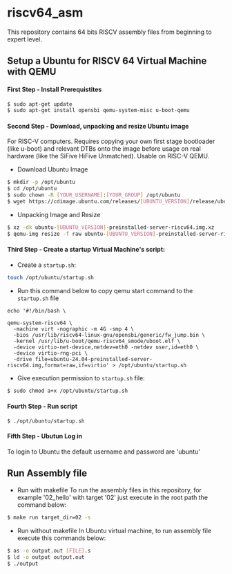 # riscv64_asm
This repository contains 64 bits RISCV assembly files from beginning to expert level.  

## Setup a Ubuntu for RISCV 64 Virtual Machine with QEMU 

#### First Step - Install Prerequistites

```bash
$ sudo apt-get update
$ sudo apt-get install opensbi qemu-system-misc u-boot-qemu
```
#### Second Step - Download, unpacking and resize Ubuntu image 
For RISC-V computers. Requires copying your own first stage bootloader (like u-boot) and relevant DTBs onto the image before usage on real hardware (like the SiFive HiFive Unmatched). Usable on RISC-V QEMU.

* Download Ubuntu Image
```bash
$ mkdir -p /opt/ubuntu
$ cd /opt/ubuntu
$ sudo chown -R [YOUR_USERNAME]:[YOUR_GROUP] /opt/ubuntu
$ wget https://cdimage.ubuntu.com/releases/[UBUNTU_VERSION]/release/ubuntu-[UBUNTU_VERSION]-preinstalled-server-riscv64.img.xz
```

* Unpacking Image and Resize
```bash
$ xz -dk ubuntu-[UBUNTU_VERSION]-preinstalled-server-riscv64.img.xz
$ qemu-img resize -f raw ubuntu-[UBUNTU_VERSION]-preinstalled-server-riscv64.img +10G
```

#### Third Step - Create a startup Virtual Machine's script:

* Create a `startup.sh`:
```bash
touch /opt/ubuntu/startup.sh
```

* Run this command below to copy qemu start command to the `startup.sh` file
```shell
echo '#!/bin/bash \

qemu-system-riscv64 \
  -machine virt -nographic -m 4G -smp 4 \
  -bios /usr/lib/riscv64-linux-gnu/opensbi/generic/fw_jump.bin \
  -kernel /usr/lib/u-boot/qemu-riscv64_smode/uboot.elf \
  -device virtio-net-device,netdev=eth0 -netdev user,id=eth0 \
  -device virtio-rng-pci \
  -drive file=ubuntu-24.04-preinstalled-server-riscv64.img,format=raw,if=virtio' > /opt/ubuntu/startup.sh
```

* Give execution permission to `startup.sh` file:
```bash
$ sudo chmod a+x /opt/ubuntu/startup.sh
```

#### Fourth Step - Run script
```
$ ./opt/ubuntu/startup.sh
```

#### Fifth Step - Ubutun Log in
To login to Ubuntu the default username and password are 'ubuntu'


## Run Assembly file
* Run with makefile
To run the assembly files in this repository, for example '02_hello' with target '02' just execute in the root path the command below:

```bash
$ make run target_dir=02 -s
```

* Run without makefile
In Ubuntu virtual machine, to run assembly file execute this commands below:
```bash
$ as -o output.out [FILE].s
$ ld -o output output.out
$ ./output
```
